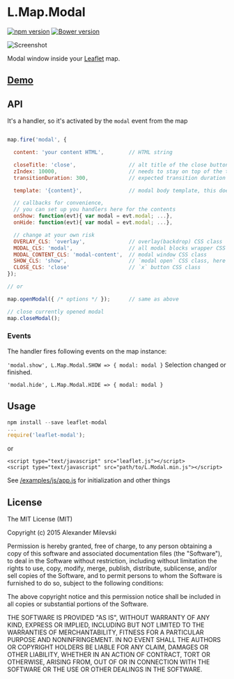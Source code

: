 # L.Map.Modal

[![npm version](https://badge.fury.io/js/leaflet-modal.svg)](http://badge.fury.io/js/leaflet-modal) [![Bower version](https://badge.fury.io/bo/leaflet-modal.svg)](http://badge.fury.io/bo/leaflet-modal)

![Screenshot](http://s30.postimg.org/9zgjh019t/L_Modal.jpg)

Modal window inside your [Leaflet](http://leafletjs.com) map.

## [Demo](https://w8r.github.io/Leaflet.Modal)

## API

It's a handler, so it's activated by the `modal` event from the map

```javascript

map.fire('modal', {

  content: 'your content HTML',        // HTML string

  closeTitle: 'close',                 // alt title of the close button
  zIndex: 10000,                       // needs to stay on top of the things
  transitionDuration: 300,             // expected transition duration

  template: '{content}',               // modal body template, this doesn't include close button and wrappers

  // callbacks for convenience,
  // you can set up you handlers here for the contents
  onShow: function(evt){ var modal = evt.modal; ...},
  onHide: function(evt){ var modal = evt.modal; ...},

  // change at your own risk
  OVERLAY_CLS: 'overlay',              // overlay(backdrop) CSS class
  MODAL_CLS: 'modal',                  // all modal blocks wrapper CSS class
  MODAL_CONTENT_CLS: 'modal-content',  // modal window CSS class
  SHOW_CLS: 'show',                    // `modal open` CSS class, here go your transitions
  CLOSE_CLS: 'close'                   // `x` button CSS class
});

// or

map.openModal({ /* options */ });      // same as above

// close currently opened modal
map.closeModal();
```

### Events

The handler fires following events on the map instance:

`'modal.show', L.Map.Modal.SHOW => { modal: modal }`
Selection changed or finished.

`'modal.hide', L.Map.Modal.HIDE => { modal: modal }`

## Usage

```javascript
npm install --save leaflet-modal
...
require('leaflet-modal');
```

or

```
<script type="text/javascript" src="leaflet.js"></script>
<script type="text/javascript" src="path/to/L.Modal.min.js"></script>
```

See [/examples/js/app.js](https://github.com/w8r/Leaflet.Modal/examples/js/app.js) for initialization and other things


## License

The MIT License (MIT)

Copyright (c) 2015 Alexander Milevski

Permission is hereby granted, free of charge, to any person obtaining a copy of
this software and associated documentation files (the "Software"), to deal in
the Software without restriction, including without limitation the rights to
use, copy, modify, merge, publish, distribute, sublicense, and/or sell copies of
the Software, and to permit persons to whom the Software is furnished to do so,
subject to the following conditions:

The above copyright notice and this permission notice shall be included in all
copies or substantial portions of the Software.

THE SOFTWARE IS PROVIDED "AS IS", WITHOUT WARRANTY OF ANY KIND, EXPRESS OR
IMPLIED, INCLUDING BUT NOT LIMITED TO THE WARRANTIES OF MERCHANTABILITY, FITNESS
FOR A PARTICULAR PURPOSE AND NONINFRINGEMENT. IN NO EVENT SHALL THE AUTHORS OR
COPYRIGHT HOLDERS BE LIABLE FOR ANY CLAIM, DAMAGES OR OTHER LIABILITY, WHETHER
IN AN ACTION OF CONTRACT, TORT OR OTHERWISE, ARISING FROM, OUT OF OR IN
CONNECTION WITH THE SOFTWARE OR THE USE OR OTHER DEALINGS IN THE SOFTWARE.
